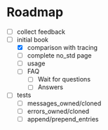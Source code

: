 # Roadmap

- [ ] collect feedback
- [ ] initial book
  - [x] comparison with tracing
  - [ ] complete no_std page
  - [ ] usage
  - [ ] FAQ
    - [ ] Wait for questions
    - [ ] Answers
- [ ] tests
  - [ ] messages_owned/cloned
  - [ ] errors_owned/cloned
  - [ ] append/prepend_entries
